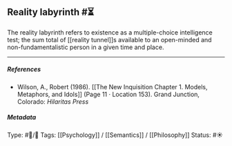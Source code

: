 ## Reality labyrinth  #⏳ 

The reality labyrinth refers to existence as a multiple-choice intelligence test; the sum total of [[reality tunnel]]s available to an open-minded and non-fundamentalistic person in a given time and place.

___

##### References

- Wilson, A., Robert (1986). [[The New Inquisition Chapter 1. Models, Metaphors, and Idols]] (Page 11 · Location 153). Grand Junction, Colorado: _Hilaritas Press_

##### Metadata

Type: #🔵/🔵 
Tags: [[Psychology]] / [[Semantics]] / [[Philosophy]]
Status: #☀️  